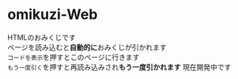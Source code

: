 # omikuzi-Web
HTMLのおみくじです<br>
ページを読み込むと**自動的に**おみくじが引かれます<br>
`コードを表示`を押すとこのページに行きます<br>
`もう一度引く`を押すと再読み込みされ**もう一度引かれます**
現在開発中です


